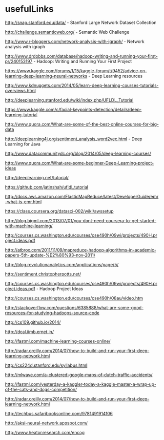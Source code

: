 # usefulLinks

http://snap.stanford.edu/data/   -   Stanford Large Network Dataset Collection

http://challenge.semanticweb.org/  - Semantic Web Challenge

http://www.r-bloggers.com/network-analysis-with-igraph/  -  Network analysis with igraph

http://www.drdobbs.com/database/hadoop-writing-and-running-your-first-pr/240153197  -  Hadoop: Writing and Running Your First Project

https://www.kaggle.com/forums/f/15/kaggle-forum/t/9452/advice-on-learning-deep-learning-neural-networks  -  Deep Learning resources

http://www.kdnuggets.com/2014/05/learn-deep-learning-courses-tutorials-overviews.html

http://deeplearning.stanford.edu/wiki/index.php/UFLDL_Tutorial

https://www.kaggle.com/c/facial-keypoints-detection/details/deep-learning-tutorial

http://www.quora.com/What-are-some-of-the-best-online-courses-for-big-data

http://deeplearning4j.org/sentiment_analysis_word2vec.html  -  Deep Learning for Java

http://www.datacommunitydc.org/blog/2014/05/deep-learning-courses/

http://www.quora.com/What-are-some-beginner-Deep-Learning-project-ideas

http://deeplearning.net/tutorial/

https://github.com/jatinshah/ufldl_tutorial

http://docs.aws.amazon.com/ElasticMapReduce/latest/DeveloperGuide/emr-what-is-emr.html

https://class.coursera.org/datasci-002/wiki/awssetup

http://blog.bigml.com/2013/07/01/you-dont-need-coursera-to-get-started-with-machine-learning/

http://courses.cs.washington.edu/courses/cse490h/09wi/projects/490H.project.ideas.pdf

http://atbrox.com/2011/11/09/mapreduce-hadoop-algorithms-in-academic-papers-5th-update-%E2%80%93-nov-2011/

http://blog.revolutionanalytics.com/applications/page/5/

http://sentiment.christopherpotts.net/

http://courses.cs.washington.edu/courses/cse490h/09wi/projects/490H.project.ideas.pdf - Hadoop Project Ideas

http://courses.cs.washington.edu/courses/cse490h/08au/video.htm

http://stackoverflow.com/questions/6385888/what-are-some-good-resources-for-studying-hadoops-source-code

http://cs109.github.io/2014/

http://dcal.iimb.ernet.in/

http://fastml.com/machine-learning-courses-online/

http://radar.oreilly.com/2014/07/how-to-build-and-run-your-first-deep-learning-network.html

http://cs224d.stanford.edu/syllabus.html

http://mlwave.com/a-clustered-google-maps-of-dutch-traffic-accidents/

http://fastml.com/yesterday-a-kaggler-today-a-kaggle-master-a-wrap-up-of-the-cats-and-dogs-competition/

http://radar.oreilly.com/2014/07/how-to-build-and-run-your-first-deep-learning-network.html

http://techbus.safaribooksonline.com/9781491914106

http://aksi-neural-network.appspot.com/

http://www.heatonresearch.com/encog
